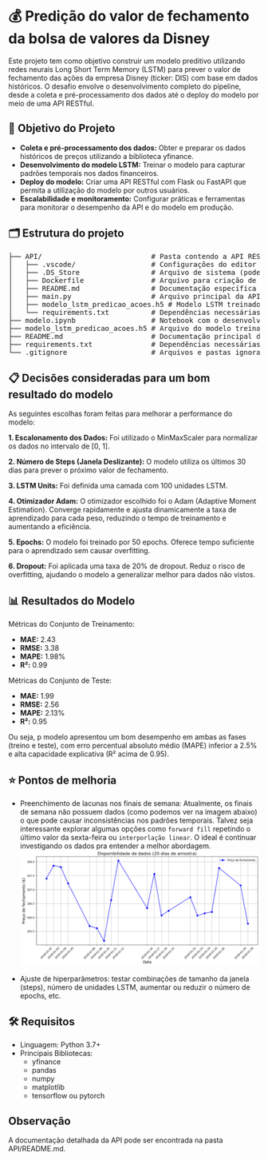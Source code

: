 # 💰 Predição do valor de fechamento da bolsa de valores da Disney


Este projeto tem como objetivo construir um modelo preditivo utilizando redes neurais Long Short Term Memory (LSTM) para prever o valor de fechamento das ações da empresa Disney (ticker: DIS) com base em dados históricos. O desafio envolve o desenvolvimento completo do pipeline, desde a coleta e pré-processamento dos dados até o deploy do modelo por meio de uma API RESTful.

## 🎯 Objetivo do Projeto

- **Coleta e pré-processamento dos dados:** Obter e preparar os dados históricos de preços utilizando a biblioteca yfinance.
- **Desenvolvimento do modelo LSTM:** Treinar o modelo para capturar padrões temporais nos dados financeiros.
- **Deploy do modelo:** Criar uma API RESTful com Flask ou FastAPI que permita a utilização do modelo por outros usuários.
- **Escalabilidade e monitoramento:** Configurar práticas e ferramentas para monitorar o desempenho da API e do modelo em produção.

## 🗂️ Estrutura do projeto

<pre>
├── API/                          # Pasta contendo a API RESTful
│   ├── .vscode/                  # Configurações do editor (opcional)
│   ├── .DS_Store                 # Arquivo de sistema (pode ser ignorado)
│   ├── Dockerfile                # Arquivo para criação de imagem Docker da API
│   ├── README.md                 # Documentação específica da API
│   ├── main.py                   # Arquivo principal da API (implementação com Flask/FastAPI)
│   ├── modelo_lstm_predicao_acoes.h5 # Modelo LSTM treinado utilizado pela API
│   └── requirements.txt          # Dependências necessárias para rodar a API
├── modelo.ipynb                  # Notebook com o desenvolvimento do modelo
├── modelo_lstm_predicao_acoes.h5 # Arquivo do modelo treinado (salvo em HDF5)
├── README.md                     # Documentação principal do projeto
├── requirements.txt              # Dependências necessárias para o projeto
└── .gitignore                    # Arquivos e pastas ignorados pelo Git
</pre>



## 📋 Decisões consideradas para um bom resultado do modelo

As seguintes escolhas foram feitas para melhorar a performance do modelo:

**1. Escalonamento dos Dados:** Foi utilizado o MinMaxScaler para normalizar os dados no intervalo de [0, 1].

**2. Número de Steps (Janela Deslizante):** O modelo utiliza os últimos 30 dias para prever o próximo valor de fechamento.

**3. LSTM Units:** Foi definida uma camada com 100 unidades LSTM.

**4. Otimizador Adam:** O otimizador escolhido foi o Adam (Adaptive Moment Estimation). Converge rapidamente e ajusta dinamicamente a taxa de aprendizado para cada peso, reduzindo o tempo de treinamento e aumentando a eficiência.

**5. Epochs:** O modelo foi treinado por 50 epochs. Oferece tempo suficiente para o aprendizado sem causar overfitting.

**6. Dropout:** Foi aplicada uma taxa de 20% de dropout. Reduz o risco de overfitting, ajudando o modelo a generalizar melhor para dados não vistos.


## 📊 Resultados do Modelo

Métricas do Conjunto de Treinamento:

- **MAE:** 2.43
- **RMSE:** 3.38
- **MAPE:** 1.98%
- **R²:** 0.99

Métricas do Conjunto de Teste:

- **MAE:** 1.99
- **RMSE:** 2.56
- **MAPE:** 2.13%
- **R²:** 0.95

Ou seja, p modelo apresentou um bom desempenho em ambas as fases (treino e teste), com erro percentual absoluto médio (MAPE) inferior a 2.5% e alta capacidade explicativa (R² acima de 0.95).

## ⭐ Pontos de melhoria

- Preenchimento de lacunas nos finais de semana: Atualmente, os finais de semana não possuem dados (como podemos ver na imagem abaixo) o que pode causar inconsistências nos padrões temporais. Talvez seja interessante explorar algumas opções como `forward fill` repetindo o último valor da sexta-feira ou `interporlação linear`. O ideal é continuar investigando os dados pra entender a melhor abordagem.
![20 dias](https://github.com/letpires/BolsaValoresLSTM/blob/main/20%20dias%20de%20amostra.png)


- Ajuste de hiperparâmetros: testar combinações de tamanho da janela (steps), número de unidades LSTM, aumentar ou reduzir o número de epochs, etc.



## 🛠️ Requisitos
- Linguagem: Python 3.7+
- Principais Bibliotecas:
  - yfinance
  - pandas
  - numpy
  - matplotlib
  - tensorflow ou pytorch


## Observação
A documentação detalhada da API pode ser encontrada na pasta API/README.md.

